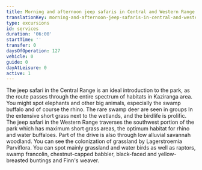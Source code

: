 ```yaml
---
title: Morning and afternoon jeep safaris in Central and Western Range
translationKey: morning-and-afternoon-jeep-safaris-in-central-and-western-range
type: excursions
id: services
duration: '06:00'
startTime: ''
transfer: 0
daysOfOperation: 127
vehicle: 0
guide: 0
dayAtLeisure: 0
active: 1
---
```

The jeep safari in the Central Range is an ideal introduction to the park, as the route passes through the entire spectrum of habitats in Kaziranga area. You might spot elephants and other big animals, especially the swamp buffalo and of course the rhino. The rare swamp deer are seen in groups In the extensive short grass next to the wetlands, and the birdlife is prolific.     The jeep safari in the Western Range traverses the southwest portion of the park which has maximum short grass areas, the optimum habitat for rhino and water buffaloes. Part of the drive is also through low alluvial savannah woodland. You can see the colonization of grassland by Lagerstroemia Parviflora. You can spot mainly grassland and water birds as well as raptors, swamp francolin, chestnut-capped babbler, black-faced and yellow-breasted buntings and Finn's weaver.